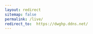 ```yaml
---
layout: redirect
sitemap: false
permalink: /live/
redirect_to:  https://dwghp.ddns.net/
---
```


<!-- stolen from: https://superdevresources.com/redirects-jekyll-github-pages/ -->
